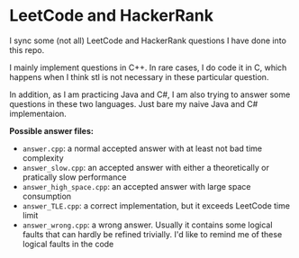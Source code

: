 # LeetCode and HackerRank

I sync some (not all) LeetCode and HackerRank questions I have done into this repo. 

I mainly implement questions in C++. In rare cases, I do code it in C, which happens when I think stl is not necessary in these particular question. 

In addition, as I am practicing Java and C#, I am also trying to answer some questions in these two languages. Just bare my naive Java and C# implementaion.

**Possible answer files:**

* `answer.cpp`: a normal accepted answer with at least not bad time complexity 
* `answer_slow.cpp`: an accepted answer with either a theoretically or pratically slow performance
* `answer_high_space.cpp`: an accepted answer with large space consumption
* `answer_TLE.cpp`: a correct implementation, but it exceeds LeetCode time limit
* `answer_wrong.cpp`: a wrong answer. 
  Usually it contains some logical faults that can hardly be refined trivially. 
  I'd like to remind me of these logical faults in the code
